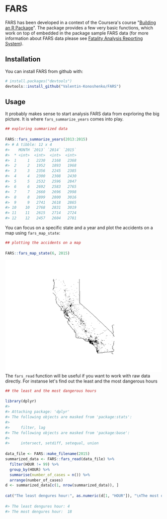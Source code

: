 
<!-- README.md is generated from README.Rmd. Please edit that file -->
FARS
====

FARS has been developed in a context of the Coursera's course "[Building an R Package](https://www.coursera.org/learn/r-packages/home/welcome)". The package provides a few very basic functions, which work on top of embedded in the package sample FARS data (for more information about FARS data please see [Fatality Analysis Reporting System](https://www.nhtsa.gov/research-data/fatality-analysis-reporting-system-fars)).

Installation
------------

You can install FARS from github with:

``` r
# install.packages("devtools")
devtools::install_github("Valentin-Konoshenko/FARS")
```

Usage
-----

It probably makes sense to start analysis FARS data from exprloring the big picture. It is where `fars_summarize_years` comes into play.

``` r
## exploring summarized data

FARS::fars_summarize_years(2013:2015)
#> # A tibble: 12 x 4
#>    MONTH `2013` `2014` `2015`
#>  * <int>  <int>  <int>  <int>
#>  1     1   2230   2168   2368
#>  2     2   1952   1893   1968
#>  3     3   2356   2245   2385
#>  4     4   2300   2308   2430
#>  5     5   2532   2596   2847
#>  6     6   2692   2583   2765
#>  7     7   2660   2696   2998
#>  8     8   2899   2800   3016
#>  9     9   2741   2618   2865
#> 10    10   2768   2831   3019
#> 11    11   2615   2714   2724
#> 12    12   2457   2604   2781
```

You can focus on a specific state and a year and plot the accidents on a map using `fars_map_state`:

``` r
## plotting the accidents on a map

FARS::fars_map_state(6, 2015)
```

![](README-unnamed-chunk-3-1.png) The `fars_read` function will be useful if you want to work with raw data directly. For instanse let's find out the least and the most dangerous hours

``` r
## the least and the most dangerous hours

library(dplyr)
#> 
#> Attaching package: 'dplyr'
#> The following objects are masked from 'package:stats':
#> 
#>     filter, lag
#> The following objects are masked from 'package:base':
#> 
#>     intersect, setdiff, setequal, union

data_file <- FARS::make_filename(2015)
summarized_data <- FARS::fars_read(data_file) %>%
  filter(HOUR != 99) %>%
  group_by(HOUR) %>% 
  summarise(number_of_cases = n()) %>%
  arrange(number_of_cases)
d <- summarized_data[c(1, nrow(summarized_data)), ]

cat("The least dengures hour:", as.numeric(d[1, "HOUR"]), "\nThe most dengures hour: ", as.numeric(d[2, "HOUR"]))

#> The least dengures hour: 4 
#> The most dengures hour:  18
```
